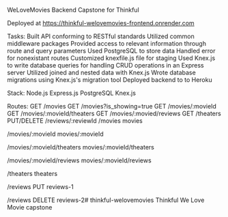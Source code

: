 WeLoveMovies
Backend Capstone for Thinkful

Deployed at https://thinkful-welovemovies-frontend.onrender.com

Tasks:
Built API conforming to RESTful standards
Utilized common middleware packages
Provided access to relevant information through route and query parameters
Used PostgreSQL to store data
Handled error for nonexistant routes
Customized knexfile.js file for staging
Used Knex.js to write database queries for handling CRUD operations in an Express server
Utilized joined and nested data with Knex.js
Wrote database migrations using Knex.js's migration tool
Deployed backend to to Heroku

Stack:
Node.js
Express.js
PostgreSQL
Knex.js

Routes:
GET /movies
GET /movies?is_showing=true
GET /movies/:movieId
GET /movies/:movieId/theaters
GET /movies/:movied/reviews
GET /theaters
PUT/DELETE /reviews/:reviewId
/movies
movies

/movies/:movieId
movies/:movieId

/movies/:movieId/theaters
movies/:movieId/theaters

/movies/:movieId/reviews
movies/:movieId/reviews

/theaters
theaters

/reviews PUT
reviews-1

/reviews DELETE
reviews-2# thinkful-welovemovies
Thinkful We Love Movie capstone
